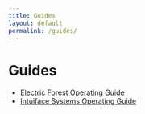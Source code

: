 ```yaml
---
title: Guides
layout: default
permalink: /guides/
---
```


# Guides

- [Electric Forest Operating Guide](/guides/electric-forest/)
- [Intuiface Systems Operating Guide](/guides/intuiface/)